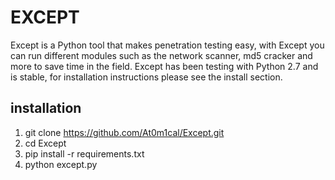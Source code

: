 # EXCEPT
Except is a Python tool that makes penetration testing easy, with Except you can run different modules such as the network scanner, md5 cracker and more to save time in the field. Except has been testing with Python 2.7 and is stable, for installation instructions please see the install section.

## installation

 1. git clone https://github.com/At0m1cal/Except.git
 2. cd Except
 3. pip install -r requirements.txt
 4. python except.py
